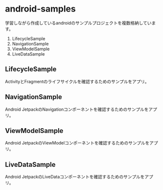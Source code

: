 # android-samples

学習しながら作成しているandroidのサンプルプロジェクトを複数格納しています。

1. LifecycleSample
2. NavigationSample
3. ViewModelSample
4. LiveDataSample

## LifecycleSample

ActivityとFragmentのライフサイクルを確認するためのサンプルをアプリ。

## NavigationSample

Android JetpackのNavigationコンポーネントを確認するためのサンプルをアプリ。

## ViewModelSample

Android JetpackのViewModelコンポーネントを確認するためのサンプルをアプリ。

## LiveDataSample

Android JetpackのLiveDataコンポーネントを確認するためのサンプルをアプリ。
